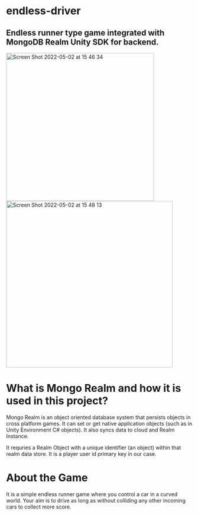 # endless-driver
## Endless runner type game integrated with MongoDB Realm Unity SDK for backend.
<img width="400" alt="Screen Shot 2022-05-02 at 15 46 34" src="https://user-images.githubusercontent.com/74188001/166235941-53fc95ac-528a-4cee-9f71-87ce16b8e13a.png"> <img width="450" alt="Screen Shot 2022-05-02 at 15 48 13" src="https://user-images.githubusercontent.com/74188001/166236087-6d7c555e-bec1-4834-928b-fa2cfe44d8f7.png">

# What is Mongo Realm and how it is used in this project?

Mongo Realm is an object oriented database system that persists objects in cross platform games. It can set or get native application objects (such as in Unity Environment C# objects). It also syncs data to cloud and Realm Instance.

It requries a Realm Object with a unique identifier (an object) within that realm data store. It is a player user id primary key in our case.

# About the Game

It is a simple endless runner game where you control a car in a curved world. Your aim is to drive as long as without colliding any other incoming cars to collect more score.

